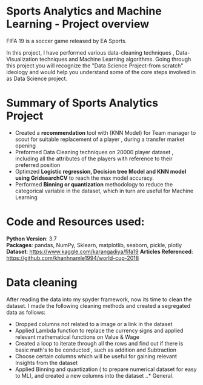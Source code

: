 # Sports Analytics and Machine Learning - Project overview
 FIFA 19 is a soccer game released by EA Sports.

In this project, I have performed various data-cleaning techniques , Data-Visualization techniques and Machine Learning algorithms.
Going through this project you will recognize the "Data Science Project-from scratch" ideology and would help you understand some of the core steps involved
in as Data Science project.


# Summary of Sports Analytics Project
- Created a **recommendation** tool with (KNN Model) for Team manager to scout for suitable replacement of a player , during a transfer market opening
- Preformed Data Cleaning techniques on 20000 player dataset , including all the attributes of the players with reference to their preferred position
- Optimzed **Logistic regression, Decision tree Model and KNN model using GridsearchCV** to reach the max model accuracy.
- Performed **Binning or quantization** methodology to reduce the categorical variable in the dataset, which in turn are useful for Machine Learning


# Code and Resources used:

**Python Version**: 3.7  
**Packages**: pandas, NumPy, Sklearn, matplotlib, seaborn, pickle, plotly
**Dataset**: https://www.kaggle.com/karangadiya/fifa19
**Articles Referenced**: https://github.com/khanhnamle1994/world-cup-2018


# Data cleaning

After reading the data into my spyder framework, now its time to clean the dataset. I made the following cleaning methods and created a segregated data as follows:
- Dropped columns not related to a image or a link in the dataset
- Applied Lambda function to replace the currency signs and applied relevant mathematical functions on Value & Wage
- Created a loop to iterate through all the rows and find out if there is basic math's to be conducted , such as addition and Subtraction
- Choose certain columns which will be useful for gaining relevant Insights from the dataset
- Applied Binning and quantization ( to prepare numerical dataset for easy to ML), and created a new columns into the dataset
..* General.
